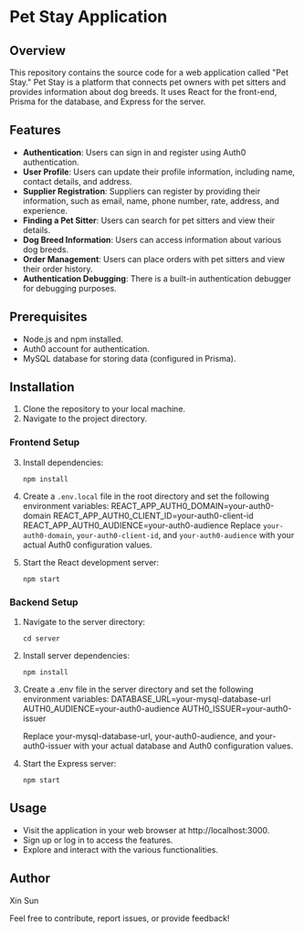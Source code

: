 # Pet Stay Application

## Overview
This repository contains the source code for a web application called "Pet Stay." Pet Stay is a platform that connects pet owners with pet sitters and provides information about dog breeds. It uses React for the front-end, Prisma for the database, and Express for the server.

## Features
- **Authentication**: Users can sign in and register using Auth0 authentication.
- **User Profile**: Users can update their profile information, including name, contact details, and address.
- **Supplier Registration**: Suppliers can register by providing their information, such as email, name, phone number, rate, address, and experience.
- **Finding a Pet Sitter**: Users can search for pet sitters and view their details.
- **Dog Breed Information**: Users can access information about various dog breeds.
- **Order Management**: Users can place orders with pet sitters and view their order history.
- **Authentication Debugging**: There is a built-in authentication debugger for debugging purposes.

## Prerequisites
- Node.js and npm installed.
- Auth0 account for authentication.
- MySQL database for storing data (configured in Prisma).

## Installation
1. Clone the repository to your local machine.
2. Navigate to the project directory.

### Frontend Setup
3. Install dependencies:
   ```shell
   npm install

4. Create a `.env.local` file in the root directory and set the following environment variables:
    REACT_APP_AUTH0_DOMAIN=your-auth0-domain
    REACT_APP_AUTH0_CLIENT_ID=your-auth0-client-id
    REACT_APP_AUTH0_AUDIENCE=your-auth0-audience
    Replace `your-auth0-domain`, `your-auth0-client-id`, and `your-auth0-audience` with your actual Auth0 configuration values.

5. Start the React development server:

    ```shell
    npm start

### Backend Setup
1. Navigate to the server directory: 
    ```shell
    cd server

2. Install server dependencies:
    ```shell
    npm install

3. Create a .env file in the server directory and set the following environment variables:
    DATABASE_URL=your-mysql-database-url
    AUTH0_AUDIENCE=your-auth0-audience
    AUTH0_ISSUER=your-auth0-issuer

    Replace your-mysql-database-url, your-auth0-audience, and your-auth0-issuer with your actual database and Auth0 configuration values.

4. Start the Express server:
    ```shell
    npm start

## Usage
- Visit the application in your web browser at http://localhost:3000.
- Sign up or log in to access the features.
- Explore and interact with the various functionalities.

## Author
Xin Sun

Feel free to contribute, report issues, or provide feedback!
